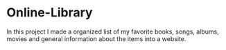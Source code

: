 # Online-Library
In this project I made a organized list of my favorite books, songs, albums, movies and general information about the items into a website.
